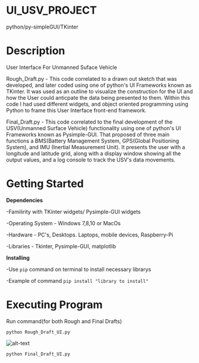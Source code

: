 # UI_USV_PROJECT
python/py-simpleGUI/TKinter

# Description
User Interface For Unmanned Suface Vehicle

Rough_Draft.py - This code correlated to a drawn out sketch that was developed, and later coded using one of python's UI Frameworks known as TKinter. It was used as an outline to visualize the construction for the UI and how the User could anticpate the data being presented to them. Within this code I had used different widgets, and object oriented programming using Python to frame this User Interface front-end framework. 

Final_Draft.py - This code correlated to the final development of the USV(Unmanned Surface Vehicle) functionality using one of python's UI Frameworks known as Pysimple-GUI. That proposed of three main functions a BMS(Battery Management System, GPS(Global Positioning System), and IMU (Inertial Measurement Unit). It presents the user with a longitude and latitude grid, along with a display window showing all the output values, and a log console to track the USV's data movements.      


# Getting Started

**Dependencies**

-Familirity with TKinter widgets/ Pysimple-GUI widgets

-Operating System - Windows 7,8,10 or MacOs

-Hardware - PC's, Desktops. Laptops, mobile devices, Raspberry-Pi

-Libraries - Tkinter, Pysimple-GUI, matplotlib

**Installing**

-Use `pip` command on terminal to install necessary librarys

-Example of command `pip install "library to install"`




# Executing Program

Run command(for both Rough and Final Drafts)

`python Rough_Draft_UI.py` 

![alt-text](http://g.recordit.co/s3S2XzqdHi.gif)

`python Final_Draft_UI.py`
